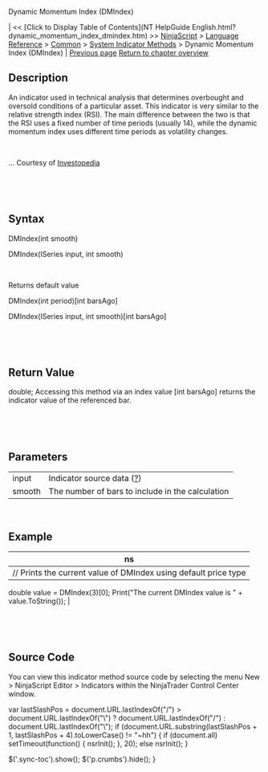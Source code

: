 ﻿










 


Dynamic Momentum Index (DMIndex)







| &lt;&lt; [Click to Display Table of Contents](NT HelpGuide English.html?dynamic_momentum_index_dmindex.htm) &gt;&gt;
 [NinjaScript](ninjascript.htm) &gt; [Language Reference](language_reference_wip.htm) &gt; [Common](common.htm) &gt; [System Indicator Methods](indicators.htm) &gt;
Dynamic Momentum Index (DMIndex) | [Previous page](double_stochastics.htm)
[Return to chapter overview](indicators.htm)










Description
-----------


An indicator used in technical analysis that determines overbought and oversold conditions of a particular asset. This indicator is very similar to the relative strength index (RSI). The main difference between the two is that the RSI uses a fixed number of time periods (usually 14), while the dynamic momentum index uses different time periods as volatility changes.


 


... Courtesy of [Investopedia](http://www.investopedia.com/terms/d/dynamicmomentumindex.asp)


 


 


Syntax
------


DMIndex(int smooth)  

DMIndex(ISeries<double> input, int smooth)


 


Returns default value  

DMIndex(int period)[int barsAgo]  

DMIndex(ISeries<double> input, int smooth)[int barsAgo]


 


 


Return Value
------------


double; Accessing this method via an index value [int barsAgo] returns the indicator value of the referenced bar.


 


 


Parameters
----------




|  |  |
| --- | --- |
| input | Indicator source data ([?](valid_input_data_for_indicator.htm)) |
| smooth | The number of bars to include in the calculation |



 



Example
-------




| ns |
| --- |
| // Prints the current value of DMIndex using default price type
double value = DMIndex(3)[0];
Print("The current DMIndex value is " + value.ToString()); |



 


 


Source Code
-----------


You can view this indicator method source code by selecting the menu New &gt; NinjaScript Editor &gt; Indicators within the NinjaTrader Control Center window.





 
 var lastSlashPos = document.URL.lastIndexOf("/") &gt; document.URL.lastIndexOf("\\") ? document.URL.lastIndexOf("/") : document.URL.lastIndexOf("\\");
 if (document.URL.substring(lastSlashPos + 1, lastSlashPos + 4).toLowerCase() != "~hh") {
 if (document.all) setTimeout(function() {
 nsrInit();
 }, 20);
 else nsrInit();
 }
 
 
 $('.sync-toc').show();
 $('p.crumbs').hide();
 }
 
 
 



</double></double>